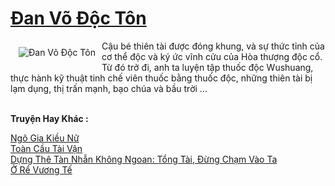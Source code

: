 <a href="https://truyentiki.com/dan-vo-doc-ton.33606/" title="Đan Võ Độc Tôn"><h1>Đan Võ Độc Tôn</h1></a><div style="display:table"><img align="right" style="float: left; padding: 10px;" src="https://truyentiki.com/a/img/str/src/33606.jpg" alt="Đan Võ Độc Tôn">Cậu bé thiên tài được đóng khung, và sự thức tỉnh của cơ thể độc và ký ức vĩnh cửu của Hòa thượng độc cổ. Từ đó trở đi, anh ta luyện tập thuốc độc Wushuang, thực hành kỹ thuật tinh chế viên thuốc bằng thuốc độc, những thiên tài bị lạm dụng, thị trấn mạnh, bạo chúa và bầu trời ...</div><p><br><b>Truyện Hay Khác :</b></p><a href="https://truyentiki.com/ngo-gia-kieu-nu.33605/" alt="Ngô Gia Kiều Nữ">Ngô Gia Kiều Nữ</a><br/><a href="https://truyentiki.wordpress.com/2020/06/08/toan-cau-tai-van/" alt="Toàn Cầu Tài Vận">Toàn Cầu Tài Vận</a><br/><a href="https://github.com/nownovels/top500/tree/master/truyenhay/33601/" alt="Dựng Thê Tàn Nhẫn Không Ngoan: Tổng Tài, Đừng Chạm Vào Ta">Dựng Thê Tàn Nhẫn Không Ngoan: Tổng Tài, Đừng Chạm Vào Ta</a><br/><a href="https://github.com/nownovels/top500/tree/master/truyenhay/33692/" alt="Ở Rể Vương Tế">Ở Rể Vương Tế</a><br/>